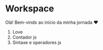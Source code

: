 # Workspace

Olá! Bem-vindx ao início da minha jornada ❤

1. Love
2. Contador js
3. Sintaxe e operadores js
